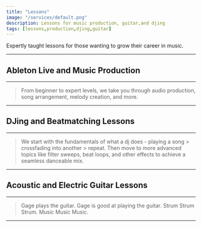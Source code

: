 ```yaml
---
title: "Lessons"
image: "/services/default.png"
description: Lessons for music production, guitar,and djing
tags: [lessons,production,djing,guitar]
---
```

Expertly taught lessons for those wanting to grow their career in music.

- - -

## Ableton Live and Music Production

- - -
>
>From beginner to expert levels, we take you through audio production, song arrangement, melody creation, and more.

- - -

## DJing and Beatmatching Lessons

- - -
>
>We start with the fundamentals of what a dj does - playing a song > crossfading into another > repeat. Then move to more advanced topics like filter sweeps, beat loops, and other effects to achieve a seamless danceable mix.

- - -

## Acoustic and Electric Guitar Lessons

- - -
>
>Gage plays the guitar. Gage is good at playing the guitar. Strum Strum Strum. Music Music Music.

- - -
